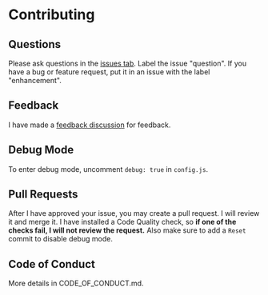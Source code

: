 # Contributing
## Questions
Please ask questions in the [issues tab](https://github.com/thcheetah777/frogWars/issues). Label the issue "question". If you have a bug or feature request, put it in an issue with the label "enhancement".

## Feedback
I have made a [feedback discussion](https://github.com/thcheetah777/frogWars/discussions/15) for feedback.

## Debug Mode
To enter debug mode, uncomment ```debug: true``` in ```config.js```.

## Pull Requests
After I have approved your issue, you may create a pull request. I will review it and merge it. I have installed a Code Quality check, so **if one of the checks fail, I will not review the request.**
Also make sure to add a ```Reset``` commit to disable debug mode.

## Code of Conduct
More details in CODE_OF_CONDUCT.md.
